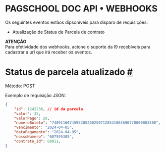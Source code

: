 # **PAGSCHOOL DOC API • WEBHOOKS**

Os seguintes eventos estãos dipsoníveis para disparo de requisições:

- Atualização de Status de Parcela de contrato


**ATENÇÃO**  
Para efetividade dos webhooks, acione o suporte da I9 recebíveis para cadastrar a url que irá receber os eventos.  



# Status de parcela atualizado [ # ](#status-parcela-atualizado) 

Método: POST  

Exemplo de requisição JSON:

```JSON
{
    "id": 1242236, // id da parcela
    "valor": 35,
    "valorPago": 20,
    "numeroBoleto": "74891160745953052602507128531063696770000003500",
    "vencimento": "2024-04-05",
    "dataPagamento": "2024-04-05",
    "nossoNumero": "607595305",
    "contrato_id": 60011,
}
```


